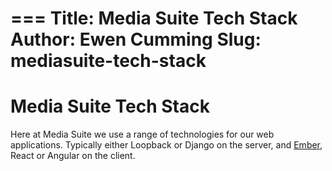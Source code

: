 ===
Title: Media Suite Tech Stack
Author: Ewen Cumming 
Slug: mediasuite-tech-stack
===
# Media Suite Tech Stack
Here at Media Suite we use a range of technologies for our web applications.  Typically either Loopback or Django on the server, and [Ember](https://www.emberjs.com/), React or Angular on the client.
